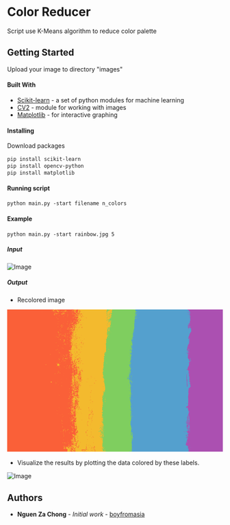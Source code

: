 # Color Reducer

Script use K-Means algorithm to reduce color palette

## Getting Started

Upload your image to directory "images" 


#### Built With

* [Scikit-learn](https://scikit-learn.org/) - a set of python modules for machine learning
* [CV2](https://opencv.org) - module for working with images
* [Matplotlib](https://matplotlib.org/) - for interactive graphing

#### Installing
Download packages
```
pip install scikit-learn 
pip install opencv-python
pip install matplotlib
```

#### Running script
```
python main.py -start filename n_colors
```

#### Example
```
python main.py -start rainbow.jpg 5
```

##### Input
![Image](https://github.com/boyfromasia/reduce_color_script/raw/master/images/rainbow.png)

##### Output
* Recolored image

![Image](https://github.com/boyfromasia/reduce_color_script/raw/master/output/recolored.png)

* Visualize the results by plotting the data colored by these labels. 

![Image](https://github.com/boyfromasia/reduce_color_script/raw/master/images/plot.png)


## Authors

* **Nguen Za Chong** - *Initial work* - [boyfromasia](https://github.com/boyfromasia)
